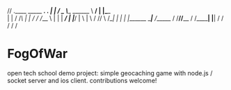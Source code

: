//
 .____       _____ ___________________.________       ____.__________
 |    |     /  _  \\______   \______  \   ____/      |    |\______   \
 |    |    /  /_\  \|    |  _/   /    /____  \       |    | |     ___/
 |    |___/    |    \    |   \  /    //       \  /\__|    | |    |
 |_______ \____|__  /______  / /____//______  / /\________| |____|
         \/       \/       \/               \/  \/


FogOfWar
========

open tech school demo project: simple geocaching game with node.js / socket server and ios client. contributions welcome!
